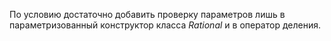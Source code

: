 По условию достаточно добавить проверку параметров лишь в параметризованный конструктор класса *Rational* и в оператор деления.